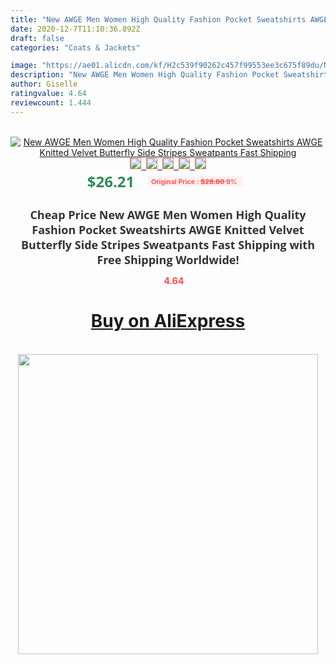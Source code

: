 ```yaml
---
title: "New AWGE Men Women High Quality Fashion Pocket Sweatshirts AWGE Knitted Velvet Butterfly Side Stripes Sweatpants Fast Shipping"
date: 2020-12-7T11:10:36.892Z
draft: false
categories: "Coats & Jackets"

image: "https://ae01.alicdn.com/kf/H2c539f90262c457f99553ee3c675f89du/New-AWGE-Men-Women-High-Quality-Fashion-Pocket-Sweatshirts-AWGE-Knitted-Velvet-Butterfly-Side-Stripes-Sweatpants.jpg"
description: "New AWGE Men Women High Quality Fashion Pocket Sweatshirts AWGE Knitted Velvet Butterfly Side Stripes Sweatpants Fast Shipping"
author: Giselle
ratingvalue: 4.64
reviewcount: 1.444
---
```

<br>
<div style="text-align: center;">
<a href="https://s.click.aliexpress.com/e/_ACtbLr" target="_blank" rel="nofollow noopener noreferrer"><img alt="New AWGE Men Women High Quality Fashion Pocket Sweatshirts AWGE Knitted Velvet Butterfly Side Stripes Sweatpants Fast Shipping" class="magnifier-image" src="https://ae01.alicdn.com/kf/H2c539f90262c457f99553ee3c675f89du/New-AWGE-Men-Women-High-Quality-Fashion-Pocket-Sweatshirts-AWGE-Knitted-Velvet-Butterfly-Side-Stripes-Sweatpants.jpg_640x640.jpg">
<br>
<img style="border:1px solid salmon" src="https://ae01.alicdn.com/kf/H2c539f90262c457f99553ee3c675f89du/New-AWGE-Men-Women-High-Quality-Fashion-Pocket-Sweatshirts-AWGE-Knitted-Velvet-Butterfly-Side-Stripes-Sweatpants.jpg_120x120.jpg">&nbsp;&nbsp;<img style="border:1px solid salmon" src="https://ae01.alicdn.com/kf/H9c6cb4a0c95c408996b228e693fd0fddi/New-AWGE-Men-Women-High-Quality-Fashion-Pocket-Sweatshirts-AWGE-Knitted-Velvet-Butterfly-Side-Stripes-Sweatpants.jpg_120x120.jpg">&nbsp;&nbsp;<img style="border:1px solid salmon" src="https://ae01.alicdn.com/kf/H549fa6286ce443779dc4224cb54c62f50/New-AWGE-Men-Women-High-Quality-Fashion-Pocket-Sweatshirts-AWGE-Knitted-Velvet-Butterfly-Side-Stripes-Sweatpants.jpg_120x120.jpg">&nbsp;&nbsp;<img style="border:1px solid salmon" src="https://ae01.alicdn.com/kf/H48fb58fbd5464286b1d100132504f187U/New-AWGE-Men-Women-High-Quality-Fashion-Pocket-Sweatshirts-AWGE-Knitted-Velvet-Butterfly-Side-Stripes-Sweatpants.jpg_120x120.jpg">&nbsp;&nbsp;<img style="border:1px solid salmon" src="https://ae01.alicdn.com/kf/H1fdaa1e492c64061935ee2479edc2bc6P/New-AWGE-Men-Women-High-Quality-Fashion-Pocket-Sweatshirts-AWGE-Knitted-Velvet-Butterfly-Side-Stripes-Sweatpants.jpg_120x120.jpg"></a></div><br0>
<div style="text-align: center;"><span style="background-color: white; border: 0px; box-sizing: border-box; color: seagreen; display: inline-block; font-family: &quot;open sans&quot; , &quot;arial&quot; , &quot;helvetica&quot; , sans-serif , &quot;heiti&quot;; font-size: 24px; font-stretch: inherit; font-weight: 700; line-height: inherit; margin: 0px 10px 0px 0px; padding: 0px; vertical-align: middle;">$26.21 </span>
<span style="background: rgb(255 , 241 , 241); border-radius: 3px; border: 0px; box-sizing: border-box; color: #ff4747; display: inline-block; font-family: inherit; font-size: 12px; font-stretch: inherit; font-style: inherit; font-variant: inherit; font-weight: 600; line-height: inherit; margin: 0px; padding: 2px 5px; transform: scale(0.9); vertical-align: middle;">Original Price : <b style="text-decoration: line-through;">$28.80 </b> 9%&nbsp;&nbsp;</span></div>
<h1 style="color: #333333; display: inline-block; font-family: &quot;open sans&quot; , &quot;arial&quot; , &quot;helvetica&quot; , sans-serif , &quot;heiti&quot;; font-size: 18px; font-stretch: inherit; font-weight: 700; text-align: center;">Cheap Price New AWGE Men Women High Quality Fashion Pocket Sweatshirts AWGE Knitted Velvet Butterfly Side Stripes Sweatpants Fast Shipping with Free Shipping Worldwide!</h1>
<div style="color: #ff4747; text-align: center;">
<img src="https://4.bp.blogspot.com/-M0ZcTcb-5uY/XleCXlxnR4I/AAAAAAAAAEc/OrjgMkXV1oMQFaCRZj5HQwOCBcu3w1FegCPcBGAYYCw/s1600/star.png" style="height: 15px;">&nbsp;<b>4.64</b></div>
<div class="button_cont" align="center"><a class="buynow_a" href="https://s.click.aliexpress.com/e/_ACtbLr" target="_blank" rel="nofollow noopener noreferrer"><H1>Buy on AliExpress</H1></a></div><br>
<div class="separator" style="clear: both; text-align: center;">
<img src="https://lh3.googleusercontent.com/-pTy5HemUv9M/XlePHvY0dAI/AAAAAAAAAE4/0nX5iRUoIWY8eMW9Dpxeirr157OZliDIgCLcBGAsYHQ/s1600/badge.gif" width="480">
</div>

